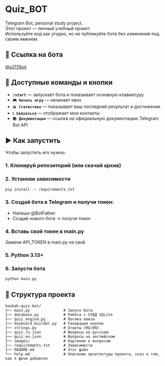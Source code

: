 # Quiz_BOT

Telegram Bot, personal study project.  
Этот проект — личный учебный проект.  
Используйте код как угодно, но не публикуйте бота без изменений под своим именем.

## 🔗 Ссылка на бота
[@s2111bot](https://t.me/s2111bot)

## 📌 Доступные команды и кнопки

- **`/start`** — запускает бота и показывает основную клавиатуру
- **`🎮 Начать игру`** — начинает квиз
- **`📊 Статистика`** — показывает ваш последний результат и достижения
- **`📞 Связаться`** — отображает мои контакты
- **`📚 Документация`** — ссылка на официальную документацию Telegram Bot API

## ▶️ Как запустить

Чтобы запустить его нужно:

### 1. Клонируй репозиторий (или скачай архив)

### 2. Установи зависимости
```bash
pip install -r requirements.txt
```

### 3. Создай бота в Telegram и получи токен:
- Напиши @BotFather
- Создай нового бота → получи токен

### 4. Вставь свой токен в main.py
Замени API_TOKEN в main.py на свой

### 5. Python 3.13+

### 6. Запусти бота
```bash
python main.py
```

## 📁 Структура проекта

```
hookah-quiz-bot/
├── main.py               # Запуск бота
├── database.py           # Работа с СУБД SQLite 
├── quiz_engine.py        # Логика квиза 
├── keyboard_builder.py   # Генерация кнопок
├── strings.py            # Ответы (RU/EN)
├── quiz_ru.json          # Вопросы на русском 
├── quiz_en.json          # Вопросы на английском
├── images/               # Картинки к вопросам 
├── requirements.txt      # Зависимости
├── README.md             # Этот файл
└── help.md               # Описание архитектуры проекта, сказ о том, как я фичи добавлял
```
